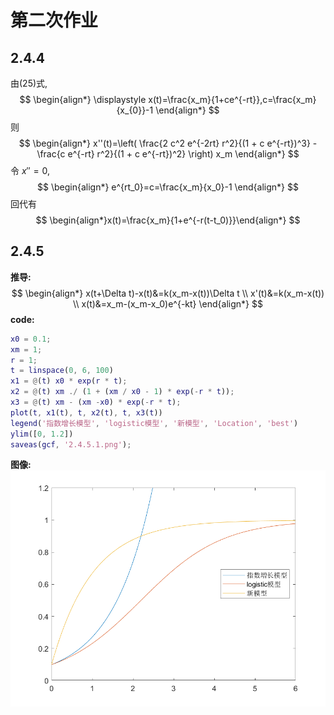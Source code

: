 <link rel="stylesheet" type="text/css" href="http://zlyd.iccnconn.com/markdowncss/stylelib/typora-purple-theme-1.5.7/purple.css">

# 第二次作业



## 2.4.4
由(25)式,$$ \begin{align*}
\displaystyle x(t)=\frac{x_m}{1+ce^{-rt}},c=\frac{x_m}{x_{0}}-1  \end{align*} $$
则 $$ \begin{align*}
x''(t)=\left( \frac{2 c^2 e^{-2rt} r^2}{(1 + c e^{-rt})^3} - \frac{c e^{-rt} r^2}{(1 + c e^{-rt})^2} \right) x_m  \end{align*} $$ 
令 $x''=0,$ $$ \begin{align*}
e^{rt_0}=c=\frac{x_m}{x_0}-1  \end{align*} $$
回代有 $$ \begin{align*}x(t)=\frac{x_m}{1+e^{-r(t-t_0)}}\end{align*} $$

## 2.4.5
**推导:**
$$ \begin{align*}
x(t+\Delta t)-x(t)&=k(x_m-x(t))\Delta t \\
x'(t)&=k(x_m-x(t))   \\
x(t)&=x_m-(x_m-x_0)e^{-kt} \end{align*} $$
**code:**
```matlab
x0 = 0.1;
xm = 1;
r = 1;
t = linspace(0, 6, 100)
x1 = @(t) x0 * exp(r * t);
x2 = @(t) xm ./ (1 + (xm / x0 - 1) * exp(-r * t));
x3 = @(t) xm - (xm -x0) * exp(-r * t);
plot(t, x1(t), t, x2(t), t, x3(t))
legend('指数增长模型', 'logistic模型', '新模型', 'Location', 'best')
ylim([0, 1.2])
saveas(gcf, '2.4.5.1.png');
```
**图像:**
![alt text](2.4.5.1.png)

 